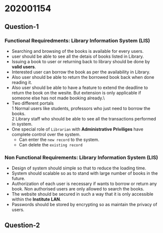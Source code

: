 # 202001154

## Question-1

### Functional Requiredments: Library Information System (LIS)

- Searching and browsing of the books is available for every users.
- user should be able to see all the detais of books listed in Library.
- Issuing a book to user or returning back to library should be done by **valid users**.
- Interested user can borrow the book as per the availability in Library.
- Also user should be able to return the borrowed book back when done reading it.
- Also user should be able to have a feature to extend the deadline to return the book on the wesite. But extension is only applicable if someone else has not made booking already.\
- Two different portals <br>
  1 Normal users like students, professors who just need to borrow the books. <br>
  2 Library staff who should be able to see all the transactions performed in system. <br>
- One special role of <code>Librarian</code> with **Administrative Priviliges** have complete control over the system.
  - Can enter the <code>new record</code> to the system.
  - Can delete the <code>existing record</code>

### Non Functional Requirements: Library Information System (LIS)

- Design of system should simple so that to reduce the loading time.
- System should scalable so as to stand with large number of books in the future.
- Authorization of each user is necessary if wants to borrow or return any book. Non authorised users are only allowed to search the books.
- The website should be secured in such a way that it is only accessible within the **Institute LAN**.
- Passwords should be stored by encrypting so as maintain the privacy of users.


## Question-2

